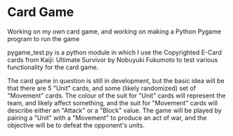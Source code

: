# Card Game
Working on my own card game, and working on making a Python Pygame program to run the game

pygame_test.py is a python module in which I use the Copyrighted E-Card cards from Kaiji: Ultimate Survivor by Nobuyuki Fukumoto to test various functionality for the card game.

The card game in question is still in development, but the basic idea will be that there are 5 "Unit" cards, and some (likely randomized) set of "Movement" cards.
The colour of the suit for "Unit" cards will represent the team, and likely affect something, and the suit for "Movement" cards will describe either an "Attack" or a "Block" value.
The game will be played by pairing a "Unit" with a "Movement" to produce an act of war, and the objective will be to defeat the opponent's units.
